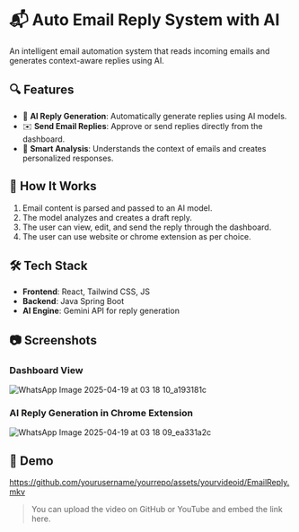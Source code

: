 # 📬 Auto Email Reply System with AI

An intelligent email automation system that reads incoming emails and generates context-aware replies using AI.

## 🔍 Features

- 🤖 **AI Reply Generation**: Automatically generate replies using AI models.
- ✉️ **Send Email Replies**: Approve or send replies directly from the dashboard.
- 🧠 **Smart Analysis**: Understands the context of emails and creates personalized responses.

## 🚀 How It Works

1. Email content is parsed and passed to an AI model.
2. The model analyzes and creates a draft reply.
3. The user can view, edit, and send the reply through the dashboard.
4. The user can use website or chrome extension as per choice.
## 🛠️ Tech Stack

- **Frontend**: React, Tailwind CSS, JS
- **Backend**: Java Spring Boot
- **AI Engine**: Gemini API for reply generation

## 📷 Screenshots

### Dashboard View
![WhatsApp Image 2025-04-19 at 03 18 10_a193181c](https://github.com/user-attachments/assets/79e5b3e6-81ca-494b-be1c-9df527ea2782)

### AI Reply Generation in Chrome Extension
![WhatsApp Image 2025-04-19 at 03 18 09_ea331a2c](https://github.com/user-attachments/assets/1ae00271-4ac0-4da9-bbe2-7b8fc7df1287)

## 📼 Demo

https://github.com/yourusername/yourrepo/assets/yourvideoid/EmailReply.mkv

> You can upload the video on GitHub or YouTube and embed the link here.


